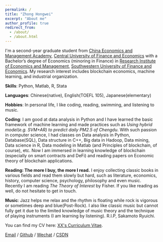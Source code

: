 ```yaml
---
permalink: /
title: "Zhong Hongwei"
excerpt: "About me"
author_profile: true
redirect_from: 
  - /about/
  - /about.html
---
```


I'm a second-year graduate student from [China Economics and Management Academy](http://cema.cufe.edu.cn/), [Central University of Finance and Economics](https://www.cufe.edu.cn/) with a Bachelor’s degree of Economics (minoring in Finance) in [Research Institute of Economics and Management](https://riem.swufe.edu.cn), [Southwestern University of Finance and Economics](https://www.swufe.edu.cn). My research interest includes blockchain economics, machine learning, and industrial organization.

**Skills**: Python, Matlab, R, Stata

**Languages**: Chinese(native), English(TOEFL 105), Japanese(elementary)

**Hobbies**: In personal life, I like coding, reading, swimming, and listening to music. 

**Coding**: I am good at data analysis in Python and I have learned the basic framework of machine learning and made practices such as _Using hybrid model(e.g. SVM+AR) to predict daily PM2.5 of Chengdu_. With such passion in computer science, I had classes on Data analysis in Python, Database(SQL), Data structure in C++, Big data in Hadoop, Data mining, Data science in R, Data modeling in Matlab (and Principles of blockchain, of course), etc. Now I am immersed in learning knowledge of blockchain (especially on smart contracts and DeFi) and reading papers on Economic theory of blockchain applications.

**Reading: The more I buy, the more I read.** I enjoy collecting classic books in various fields and read them slowly but hard, such as literature, economics, history, computer science, psychology, philosophy and even music. Recently I am reading _The Theory of Interest_ by Fisher. If you like reading as well, do not hesitate to get in touch.

**Music**: Jazz helps me relax and the rhythm is floating while rock is vigorous or sometimes deep and blue(Post-Rock). I also like classic music but cannot fully get it due to the limited knowledge of music theory and the technique of playing instruments (I am learning by listening). R.I.P, Sakamoto Ryuichi.


You can find my CV here: [XX's Curriculum Vitae](../assets/Curriculum_Vitae.pdf).


[Email](mailto:zhonghongwei@email.cufe.edu.cn) / [Github](https://github.com/CHNzhonghongwei) / [Wechat](../images/Wechat.png) / [CSDN](https://blog.csdn.net/weixin_43108468?type=blog)

